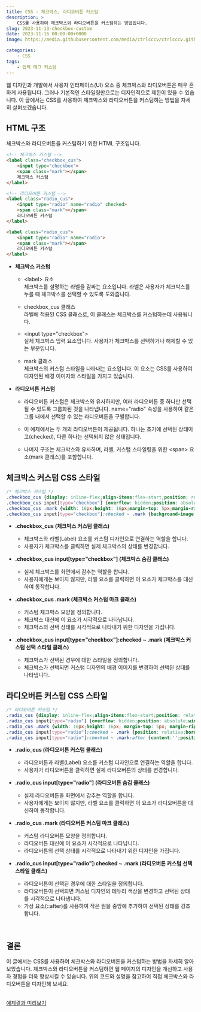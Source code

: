 ```yaml
---
title: CSS - 체크박스, 라디오버튼 커스텀
description: >  
    CSS를 사용하여 체크박스와 라디오버튼을 커스텀하는 방법입니다.
slug: 2023-11-13-checkbox-custom
date: 2023-11-16 00:00:00+0000
image: https://media.githubusercontent.com/media/ctrlcccv/ctrlcccv.github.io/master/assets/img/post/2023-11-13-password.webp

categories:
    - CSS
tags:
    - 입력 태그 커스텀
---
```

웹 디자인과 개발에서 사용자 인터페이스(UI) 요소 중 체크박스와 라디오버튼은 매우 흔하게 사용됩니다. 그러나 기본적인 스타일링만으로는 디자인적으로 제한이 있을 수 있습니다. 이 글에서는 CSS를 사용하여 체크박스와 라디오버튼을 커스텀하는 방법을 자세히 살펴보겠습니다. 
<br>

## HTML 구조
체크박스와 라디오버튼을 커스텀하기 위한 HTML 구조입니다.
```html
<!-- 체크박스 커스텀 -->
<label class="checkbox_cus">
    <input type="checkbox">
    <span class="mark"></span>
    체크박스 커스텀
</label>

<!-- 라디오버튼 커스텀 -->
<label class="radio_cus">
    <input type="radio" name="radio" checked>
    <span class="mark"></span>
    라디오버튼 커스텀
</label>

<label class="radio_cus">
    <input type="radio" name="radio">
    <span class="mark"></span>
    라디오버튼 커스텀
</label>
```
* **체크박스 커스텀**  
  * &lt;label&gt; 요소  
  체크박스를 설명하는 라벨을 감싸는 요소입니다. 라벨은 사용자가 체크박스를 누를 때 체크박스를 선택할 수 있도록 도와줍니다.

  * checkbox_cus 클래스  
  라벨에 적용된 CSS 클래스로, 이 클래스는 체크박스를 커스텀하는데 사용됩니다.

  * &lt;input type="checkbox"&gt;   
  실제 체크박스 입력 요소입니다. 사용자가 체크박스를 선택하거나 해제할 수 있는 부분입니다.

  * mark 클래스     
  체크박스의 커스텀 스타일을 나타내는 요소입니다. 이 요소는 CSS를 사용하여 디자인된 배경 이미지와 스타일을 가지고 있습니다.

* **라디오버튼 커스텀**
  * 라디오버튼 커스텀은 체크박스와 유사하지만, 여러 라디오버튼 중 하나만 선택될 수 있도록 그룹화된 것을 나타냅니다. name="radio" 속성을 사용하여 같은 그룹 내에서 선택할 수 있는 라디오버튼을 구별합니다.  

  * 이 예제에서는 두 개의 라디오버튼이 제공됩니다. 하나는 초기에 선택된 상태이고(checked), 다른 하나는 선택되지 않은 상태입니다.   

  * 나머지 구조는 체크박스와 유사하며, 라벨, 커스텀 스타일링을 위한 &lt;span&gt; 요소(mark 클래스)를 포함합니다.  

<script async src="https://pagead2.googlesyndication.com/pagead/js/adsbygoogle.js?client=ca-pub-8535540836842352" crossorigin="anonymous"></script>
<ins class="adsbygoogle"
     style="display:block; text-align:center;"
     data-ad-layout="in-article"
     data-ad-format="fluid"
     data-ad-client="ca-pub-8535540836842352"
     data-ad-slot="2974559225"></ins>
<script>
     (adsbygoogle = window.adsbygoogle || []).push({});
</script>

## 체크박스 커스텀 CSS 스타일
```css
/* 체크박스 커스텀 */
.checkbox_cus {display: inline-flex;align-items:flex-start;position: relative;font-size: 16px;cursor: pointer;}
.checkbox_cus input[type="checkbox"] {overflow: hidden;position: absolute;width: 1px;height: 1px;margin: -1px;font-size: initial;clip: rect(0 0 0 0);}
.checkbox_cus .mark {width: 16px;height: 16px;margin-top: 5px;margin-right: 8px;background:url('check.png') center center no-repeat;background-size: contain;}
.checkbox_cus input[type="checkbox"]:checked ~ .mark {background-image: url('check_on.png');}
```
* **.checkbox_cus (체크박스 커스텀 클래스)**  
  * 체크박스와 라벨(Label) 요소를 커스텀 디자인으로 연결하는 역할을 합니다.
  * 사용자가 체크박스를 클릭하면 실제 체크박스의 상태를 변경합니다.

* **.checkbox_cus input[type="checkbox"] (체크박스 숨김 클래스)**
  * 실제 체크박스를 화면에서 감추는 역할을 합니다.
  * 사용자에게는 보이지 않지만, 라벨 요소를 클릭하면 이 요소가 체크박스를 대신하여 동작합니다.

* **.checkbox_cus .mark (체크박스 커스텀 마크 클래스)**  
  * 커스텀 체크박스 모양을 정의합니다.
  * 체크박스 대신에 이 요소가 시각적으로 나타납니다.
  * 체크박스의 선택 상태를 시각적으로 나타내기 위한 디자인을 가집니다.

* **.checkbox_cus input[type="checkbox"]:checked ~ .mark (체크박스 커스텀 선택 스타일 클래스)**
  * 체크박스가 선택된 경우에 대한 스타일을 정의합니다.
  * 체크박스가 선택되면 커스텀 디자인의 배경 이미지를 변경하여 선택된 상태를 나타냅니다.


## 라디오버튼 커스텀 CSS 스타일
```css
/* 라디오버튼 커스텀 */
.radio_cus {display: inline-flex;align-items:flex-start;position: relative;font-size: 16px;cursor: pointer;}
.radio_cus input[type="radio"] {overflow: hidden;position: absolute;width: 1px;height: 1px;margin: -1px;font-size: initial;clip: rect(0 0 0 0);}
.radio_cus .mark {width: 16px;height: 16px; margin-top: 5px; margin-right: 8px;background: #fff; border: 1px solid #ddd;border-radius:50%;}
.radio_cus input[type="radio"]:checked ~ .mark {position: relative;border-color: #000;}
.radio_cus input[type="radio"]:checked ~ .mark:after {content:'';position: absolute;top: 50%;left: 50%;width: 10px;height: 10px;background: #000;border-radius:50%;transform: translate(-50%,-50%);}
```
* **.radio_cus (라디오버튼 커스텀 클래스)**
  * 라디오버튼과 라벨(Label) 요소를 커스텀 디자인으로 연결하는 역할을 합니다.
  * 사용자가 라디오버튼을 클릭하면 실제 라디오버튼의 상태를 변경합니다.

* **.radio_cus input[type="radio"] (라디오버튼 숨김 클래스)**
  * 실제 라디오버튼을 화면에서 감추는 역할을 합니다.
  * 사용자에게는 보이지 않지만, 라벨 요소를 클릭하면 이 요소가 라디오버튼을 대신하여 동작합니다.

* **.radio_cus .mark (라디오버튼 커스텀 마크 클래스)**
  * 커스텀 라디오버튼 모양을 정의합니다.
  * 라디오버튼 대신에 이 요소가 시각적으로 나타납니다.
  * 라디오버튼의 선택 상태를 시각적으로 나타내기 위한 디자인을 가집니다.

* **.radio_cus input[type="radio"]:checked ~ .mark (라디오버튼 커스텀 선택 스타일 클래스)**
  * 라디오버튼이 선택된 경우에 대한 스타일을 정의합니다.
  * 라디오버튼이 선택되면 커스텀 디자인의 테두리 색상을 변경하고 선택된 상태를 시각적으로 나타냅니다.
  * 가상 요소(::after)를 사용하여 작은 원을 중앙에 추가하여 선택된 상태를 강조합니다.  
<br>

## 결론
이 글에서는 CSS를 사용하여 체크박스와 라디오버튼을 커스텀하는 방법을 자세히 알아보았습니다. 체크박스와 라디오버튼을 커스텀하면 웹 페이지의 디자인을 개선하고 사용자 경험을 더욱 향상시킬 수 있습니다. 위의 코드와 설명을 참고하여 직접 체크박스와 라디오버튼을 디자인해 보세요.   
<br>

<div class="btn_wrap">
    <a href="https://ctrlcccv.github.io//ctrlcccv-demo/2023-11-13-checkbox-custom/">예제결과 미리보기</a>
</div>